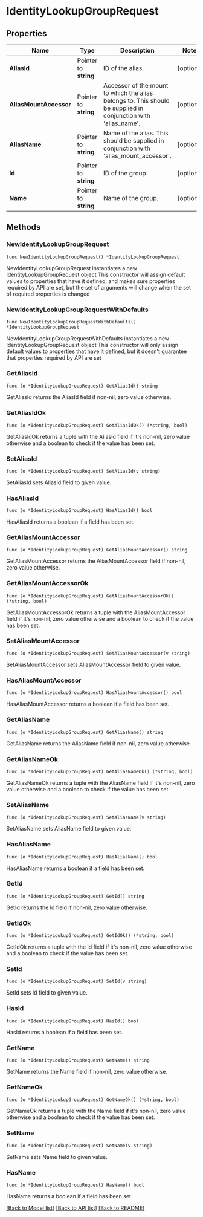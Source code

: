 # IdentityLookupGroupRequest

## Properties

Name | Type | Description | Notes
------------ | ------------- | ------------- | -------------
**AliasId** | Pointer to **string** | ID of the alias. | [optional] 
**AliasMountAccessor** | Pointer to **string** | Accessor of the mount to which the alias belongs to. This should be supplied in conjunction with &#39;alias_name&#39;. | [optional] 
**AliasName** | Pointer to **string** | Name of the alias. This should be supplied in conjunction with &#39;alias_mount_accessor&#39;. | [optional] 
**Id** | Pointer to **string** | ID of the group. | [optional] 
**Name** | Pointer to **string** | Name of the group. | [optional] 

## Methods

### NewIdentityLookupGroupRequest

`func NewIdentityLookupGroupRequest() *IdentityLookupGroupRequest`

NewIdentityLookupGroupRequest instantiates a new IdentityLookupGroupRequest object
This constructor will assign default values to properties that have it defined,
and makes sure properties required by API are set, but the set of arguments
will change when the set of required properties is changed

### NewIdentityLookupGroupRequestWithDefaults

`func NewIdentityLookupGroupRequestWithDefaults() *IdentityLookupGroupRequest`

NewIdentityLookupGroupRequestWithDefaults instantiates a new IdentityLookupGroupRequest object
This constructor will only assign default values to properties that have it defined,
but it doesn't guarantee that properties required by API are set

### GetAliasId

`func (o *IdentityLookupGroupRequest) GetAliasId() string`

GetAliasId returns the AliasId field if non-nil, zero value otherwise.

### GetAliasIdOk

`func (o *IdentityLookupGroupRequest) GetAliasIdOk() (*string, bool)`

GetAliasIdOk returns a tuple with the AliasId field if it's non-nil, zero value otherwise
and a boolean to check if the value has been set.

### SetAliasId

`func (o *IdentityLookupGroupRequest) SetAliasId(v string)`

SetAliasId sets AliasId field to given value.

### HasAliasId

`func (o *IdentityLookupGroupRequest) HasAliasId() bool`

HasAliasId returns a boolean if a field has been set.

### GetAliasMountAccessor

`func (o *IdentityLookupGroupRequest) GetAliasMountAccessor() string`

GetAliasMountAccessor returns the AliasMountAccessor field if non-nil, zero value otherwise.

### GetAliasMountAccessorOk

`func (o *IdentityLookupGroupRequest) GetAliasMountAccessorOk() (*string, bool)`

GetAliasMountAccessorOk returns a tuple with the AliasMountAccessor field if it's non-nil, zero value otherwise
and a boolean to check if the value has been set.

### SetAliasMountAccessor

`func (o *IdentityLookupGroupRequest) SetAliasMountAccessor(v string)`

SetAliasMountAccessor sets AliasMountAccessor field to given value.

### HasAliasMountAccessor

`func (o *IdentityLookupGroupRequest) HasAliasMountAccessor() bool`

HasAliasMountAccessor returns a boolean if a field has been set.

### GetAliasName

`func (o *IdentityLookupGroupRequest) GetAliasName() string`

GetAliasName returns the AliasName field if non-nil, zero value otherwise.

### GetAliasNameOk

`func (o *IdentityLookupGroupRequest) GetAliasNameOk() (*string, bool)`

GetAliasNameOk returns a tuple with the AliasName field if it's non-nil, zero value otherwise
and a boolean to check if the value has been set.

### SetAliasName

`func (o *IdentityLookupGroupRequest) SetAliasName(v string)`

SetAliasName sets AliasName field to given value.

### HasAliasName

`func (o *IdentityLookupGroupRequest) HasAliasName() bool`

HasAliasName returns a boolean if a field has been set.

### GetId

`func (o *IdentityLookupGroupRequest) GetId() string`

GetId returns the Id field if non-nil, zero value otherwise.

### GetIdOk

`func (o *IdentityLookupGroupRequest) GetIdOk() (*string, bool)`

GetIdOk returns a tuple with the Id field if it's non-nil, zero value otherwise
and a boolean to check if the value has been set.

### SetId

`func (o *IdentityLookupGroupRequest) SetId(v string)`

SetId sets Id field to given value.

### HasId

`func (o *IdentityLookupGroupRequest) HasId() bool`

HasId returns a boolean if a field has been set.

### GetName

`func (o *IdentityLookupGroupRequest) GetName() string`

GetName returns the Name field if non-nil, zero value otherwise.

### GetNameOk

`func (o *IdentityLookupGroupRequest) GetNameOk() (*string, bool)`

GetNameOk returns a tuple with the Name field if it's non-nil, zero value otherwise
and a boolean to check if the value has been set.

### SetName

`func (o *IdentityLookupGroupRequest) SetName(v string)`

SetName sets Name field to given value.

### HasName

`func (o *IdentityLookupGroupRequest) HasName() bool`

HasName returns a boolean if a field has been set.


[[Back to Model list]](../README.md#documentation-for-models) [[Back to API list]](../README.md#documentation-for-api-endpoints) [[Back to README]](../README.md)


